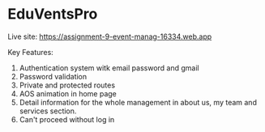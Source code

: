 # EduVentsPro

Live site: https://assignment-9-event-manag-16334.web.app

Key Features: 
1. Authentication system witk email password and gmail
2. Password validation
3. Private and protected routes
4. AOS animation in home page
5. Detail information for the whole management in about us, my team and services section.
6. Can't proceed without log in
